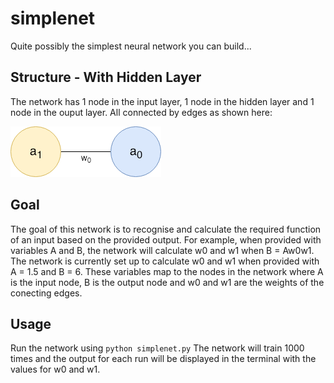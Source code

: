 # simplenet
Quite possibly the simplest neural network you can build...

## Structure - With Hidden Layer
The network has 1 node in the input layer, 1 node in the hidden layer and 1 node in the ouput layer. All connected by edges as shown here:

![Neural Network Diagram](/img/simplenetWHL.png "Neural Network Diagram")

## Goal 
The goal of this network is to recognise and calculate the required function of an input based on the provided output. For example, when provided with variables A and B, the network will calculate w0 and w1 when B = Aw0w1. The network is currently set up to calculate w0 and w1 when provided with A = 1.5 and B = 6. These variables map to the nodes in the network where A is the input node, B is the output node and w0 and w1 are the weights of the conecting edges.

## Usage
Run the network using `python simplenet.py` The network will train 1000 times and the output for each run will be displayed in the terminal with the values for w0 and w1.
